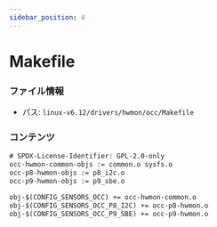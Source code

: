 ```yaml
---
sidebar_position: 4
---
```

# Makefile

### ファイル情報

- パス: `linux-v6.12/drivers/hwmon/occ/Makefile`

### コンテンツ

```txt
# SPDX-License-Identifier: GPL-2.0-only
occ-hwmon-common-objs := common.o sysfs.o
occ-p8-hwmon-objs := p8_i2c.o
occ-p9-hwmon-objs := p9_sbe.o

obj-$(CONFIG_SENSORS_OCC) += occ-hwmon-common.o
obj-$(CONFIG_SENSORS_OCC_P8_I2C) += occ-p8-hwmon.o
obj-$(CONFIG_SENSORS_OCC_P9_SBE) += occ-p9-hwmon.o

```
